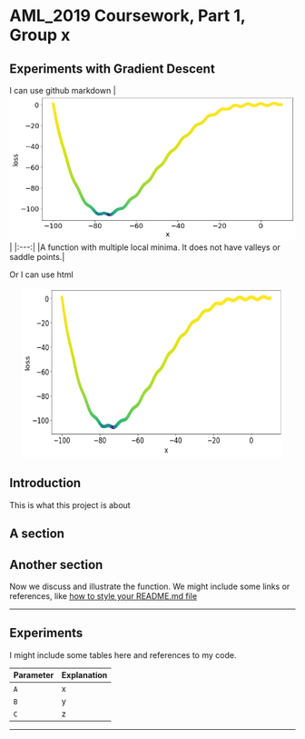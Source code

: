 # AML_2019 Coursework, Part 1, Group x
Experiments with Gradient Descent
---

I can use github markdown
|![fn_loss](https://github.com/alanchalk/aml_2019_gd/blob/master/images/04a_loss_function.png)|
|:---:|
|A function with multiple local minima.  It does not have valleys or saddle points.|

Or I can use html
<p align="center">
  <img width="460" height="300" src="https://github.com/alanchalk/aml_2019_gd/blob/master/images/04a_loss_function.png">
</p>

## Introduction
This is what this project is about

## A section

## Another section
Now we discuss and illustrate the function.  We might include some links or references, like [how to style your README.md file](https://sindresorhus.com/github-markdown-css/)

---
## Experiments

I might include some tables here and references to my code.

| Parameter      | Explanation |
|----------------|-------------|
|`A`             | x           |
|`B`             | y           |
|`C`             | z           |

---

